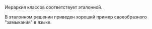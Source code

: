 Иерархия классов соответствует эталонной. 

В эталонном решении приведен хороший пример своеобразного "замыкания" в языке.
